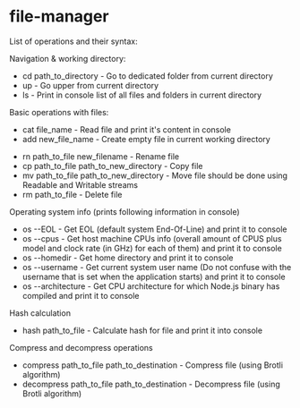 # file-manager

List of operations and their syntax:

Navigation & working directory:

- cd path_to_directory - Go to dedicated folder from current directory
- up - Go upper from current directory
- ls - Print in console list of all files and folders in current directory

Basic operations with files:

- cat file_name - Read file and print it's content in console
- add new_file_name - Create empty file in current working directory

<!-- - cat path_to_file - Read file and print it's content in console -->

- rn path_to_file new_filename - Rename file
- cp path_to_file path_to_new_directory - Copy file
- mv path_to_file path_to_new_directory - Move file should be done using Readable and Writable streams
- rm path_to_file - Delete file

Operating system info (prints following information in console)

- os --EOL - Get EOL (default system End-Of-Line) and print it to console
- os --cpus - Get host machine CPUs info (overall amount of CPUS plus model and clock rate (in GHz) for each of them) and print it to console
- os --homedir - Get home directory and print it to console
- os --username - Get current system user name (Do not confuse with the username that is set when the application starts) and print it to console
- os --architecture - Get CPU architecture for which Node.js binary has compiled and print it to console

Hash calculation

- hash path_to_file - Calculate hash for file and print it into console

Compress and decompress operations

- compress path_to_file path_to_destination - Compress file (using Brotli algorithm)
- decompress path_to_file path_to_destination - Decompress file (using Brotli algorithm)

